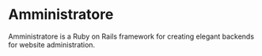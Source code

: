 # Amministratore

Amministratore is a Ruby on Rails framework for creating elegant backends for website administration.
